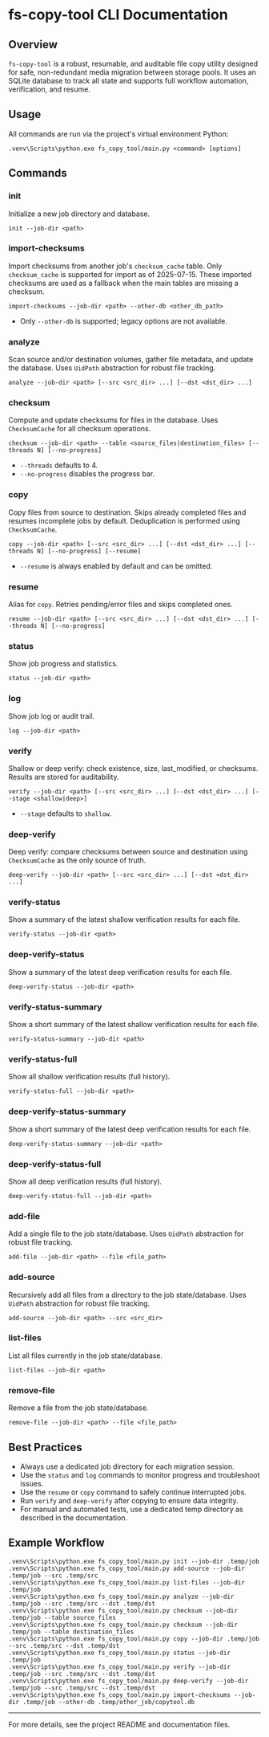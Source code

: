# fs-copy-tool CLI Documentation

## Overview
`fs-copy-tool` is a robust, resumable, and auditable file copy utility designed for safe, non-redundant media migration between storage pools. It uses an SQLite database to track all state and supports full workflow automation, verification, and resume.

## Usage

All commands are run via the project's virtual environment Python:

```
.venv\Scripts\python.exe fs_copy_tool/main.py <command> [options]
```

## Commands

### init
Initialize a new job directory and database.
```
init --job-dir <path>
```

### import-checksums
Import checksums from another job's `checksum_cache` table. Only `checksum_cache` is supported for import as of 2025-07-15. These imported checksums are used as a fallback when the main tables are missing a checksum.
```
import-checksums --job-dir <path> --other-db <other_db_path>
```
- Only `--other-db` is supported; legacy options are not available.

### analyze
Scan source and/or destination volumes, gather file metadata, and update the database. Uses `UidPath` abstraction for robust file tracking.
```
analyze --job-dir <path> [--src <src_dir> ...] [--dst <dst_dir> ...]
```

### checksum
Compute and update checksums for files in the database. Uses `ChecksumCache` for all checksum operations.
```
checksum --job-dir <path> --table <source_files|destination_files> [--threads N] [--no-progress]
```
- `--threads` defaults to 4.
- `--no-progress` disables the progress bar.

### copy
Copy files from source to destination. Skips already completed files and resumes incomplete jobs by default. Deduplication is performed using `ChecksumCache`.
```
copy --job-dir <path> [--src <src_dir> ...] [--dst <dst_dir> ...] [--threads N] [--no-progress] [--resume]
```
- `--resume` is always enabled by default and can be omitted.

### resume
Alias for `copy`. Retries pending/error files and skips completed ones.
```
resume --job-dir <path> [--src <src_dir> ...] [--dst <dst_dir> ...] [--threads N] [--no-progress]
```

### status
Show job progress and statistics.
```
status --job-dir <path>
```

### log
Show job log or audit trail.
```
log --job-dir <path>
```

### verify
Shallow or deep verify: check existence, size, last_modified, or checksums. Results are stored for auditability.
```
verify --job-dir <path> [--src <src_dir> ...] [--dst <dst_dir> ...] [--stage <shallow|deep>]
```
- `--stage` defaults to `shallow`.

### deep-verify
Deep verify: compare checksums between source and destination using `ChecksumCache` as the only source of truth.
```
deep-verify --job-dir <path> [--src <src_dir> ...] [--dst <dst_dir> ...]
```

### verify-status
Show a summary of the latest shallow verification results for each file.
```
verify-status --job-dir <path>
```

### deep-verify-status
Show a summary of the latest deep verification results for each file.
```
deep-verify-status --job-dir <path>
```

### verify-status-summary
Show a short summary of the latest shallow verification results for each file.
```
verify-status-summary --job-dir <path>
```

### verify-status-full
Show all shallow verification results (full history).
```
verify-status-full --job-dir <path>
```

### deep-verify-status-summary
Show a short summary of the latest deep verification results for each file.
```
deep-verify-status-summary --job-dir <path>
```

### deep-verify-status-full
Show all deep verification results (full history).
```
deep-verify-status-full --job-dir <path>
```

### add-file
Add a single file to the job state/database. Uses `UidPath` abstraction for robust file tracking.
```
add-file --job-dir <path> --file <file_path>
```

### add-source
Recursively add all files from a directory to the job state/database. Uses `UidPath` abstraction for robust file tracking.
```
add-source --job-dir <path> --src <src_dir>
```

### list-files
List all files currently in the job state/database.
```
list-files --job-dir <path>
```

### remove-file
Remove a file from the job state/database.
```
remove-file --job-dir <path> --file <file_path>
```

## Best Practices
- Always use a dedicated job directory for each migration session.
- Use the `status` and `log` commands to monitor progress and troubleshoot issues.
- Use the `resume` or `copy` command to safely continue interrupted jobs.
- Run `verify` and `deep-verify` after copying to ensure data integrity.
- For manual and automated tests, use a dedicated temp directory as described in the documentation.

## Example Workflow
```
.venv\Scripts\python.exe fs_copy_tool/main.py init --job-dir .temp/job
.venv\Scripts\python.exe fs_copy_tool/main.py add-source --job-dir .temp/job --src .temp/src
.venv\Scripts\python.exe fs_copy_tool/main.py list-files --job-dir .temp/job
.venv\Scripts\python.exe fs_copy_tool/main.py analyze --job-dir .temp/job --src .temp/src --dst .temp/dst
.venv\Scripts\python.exe fs_copy_tool/main.py checksum --job-dir .temp/job --table source_files
.venv\Scripts\python.exe fs_copy_tool/main.py checksum --job-dir .temp/job --table destination_files
.venv\Scripts\python.exe fs_copy_tool/main.py copy --job-dir .temp/job --src .temp/src --dst .temp/dst
.venv\Scripts\python.exe fs_copy_tool/main.py status --job-dir .temp/job
.venv\Scripts\python.exe fs_copy_tool/main.py verify --job-dir .temp/job --src .temp/src --dst .temp/dst
.venv\Scripts\python.exe fs_copy_tool/main.py deep-verify --job-dir .temp/job --src .temp/src --dst .temp/dst
.venv\Scripts\python.exe fs_copy_tool/main.py import-checksums --job-dir .temp/job --other-db .temp/other_job/copytool.db
```

---

For more details, see the project README and documentation files.
